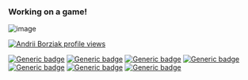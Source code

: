 ### Working on a game! 
![image](https://github.com/user-attachments/assets/3c4251a8-8e12-4163-84e8-219430b49242)

<!--💭 <s>Thinking on what to render or simulate next... (Maybe 3d physics again?)<br></s>
💡 [Teardown](https://store.steampowered.com/app/1167630/Teardown/) inspired me again! Voxel-based ray tracing one more time! <i>or even a game... ? </i><br>
📈 [Jarvis](https://github.com/AndrewB330/Jarvis330) -->
<!--[![Generic badge](https://img.shields.io/badge/Username-AndrewB330-Brightgreen.svg)](https://github.com/AndrewB330/)-->
[![Andrii Borziak profile views](https://u8views.com/api/v1/github/profiles/11033336/views/day-week-month-total-count.svg)](https://u8views.com/github/AndrewB330)

[![Generic badge](https://img.shields.io/badge/Rust-Brightgreen.svg)](https://github.com/AndrewB330/)
[![Generic badge](https://img.shields.io/badge/C++-Brightgreen.svg)](https://github.com/AndrewB330/)
[![Generic badge](https://img.shields.io/badge/Python-Brightgreen.svg)](https://github.com/AndrewB330/)
[![Generic badge](https://img.shields.io/badge/Javascript-Green.svg)](https://github.com/AndrewB330/)
[![Generic badge](https://img.shields.io/badge/C-Green.svg)](https://github.com/AndrewB330/)
[![Generic badge](https://img.shields.io/badge/Java-Green.svg)](https://github.com/AndrewB330/)
[![Generic badge](https://img.shields.io/badge/C%23-Orange.svg)](https://github.com/AndrewB330/)
